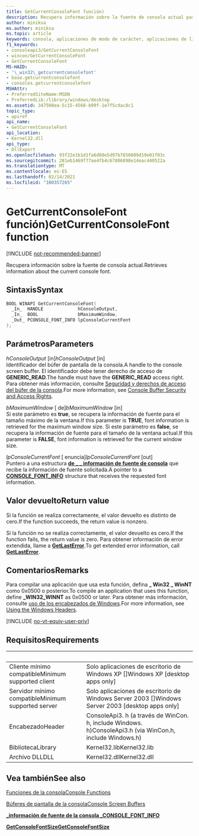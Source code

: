 ```yaml
---
title: GetCurrentConsoleFont función)
description: Recupera información sobre la fuente de consola actual para un búfer de pantalla de la consola especificado.
author: miniksa
ms.author: miniksa
ms.topic: article
keywords: consola, aplicaciones de modo de carácter, aplicaciones de línea de comandos, aplicaciones de terminal, API de consola
f1_keywords:
- consoleapi3/GetCurrentConsoleFont
- wincon/GetCurrentConsoleFont
- GetCurrentConsoleFont
MS-HAID:
- '\_win32\_getcurrentconsolefont'
- base.getcurrentconsolefont
- consoles.getcurrentconsolefont
MSHAttr:
- PreferredSiteName:MSDN
- PreferredLib:/library/windows/desktop
ms.assetid: 347508ea-5c15-4568-b99f-1e7f5cdac8c1
topic_type:
- apiref
api_name:
- GetCurrentConsoleFont
api_location:
- Kernel32.dll
api_type:
- DllExport
ms.openlocfilehash: 93f22e1b1d1fa6d60e5d97b7650809d19e01f03c
ms.sourcegitcommit: 281eb1469f77ae4fb4c67806898e14eac440522a
ms.translationtype: MT
ms.contentlocale: es-ES
ms.lasthandoff: 02/14/2021
ms.locfileid: "100357265"
---
```

# <a name="getcurrentconsolefont-function"></a><span data-ttu-id="9be3d-104">GetCurrentConsoleFont función)</span><span class="sxs-lookup"><span data-stu-id="9be3d-104">GetCurrentConsoleFont function</span></span>

[!INCLUDE [not-recommended-banner](./includes/not-recommended-banner.md)]

<span data-ttu-id="9be3d-105">Recupera información sobre la fuente de consola actual.</span><span class="sxs-lookup"><span data-stu-id="9be3d-105">Retrieves information about the current console font.</span></span>

## <a name="syntax"></a><span data-ttu-id="9be3d-106">Sintaxis</span><span class="sxs-lookup"><span data-stu-id="9be3d-106">Syntax</span></span>

```C
BOOL WINAPI GetCurrentConsoleFont(
  _In_  HANDLE             hConsoleOutput,
  _In_  BOOL               bMaximumWindow,
  _Out_ PCONSOLE_FONT_INFO lpConsoleCurrentFont
);
```

## <a name="parameters"></a><span data-ttu-id="9be3d-107">Parámetros</span><span class="sxs-lookup"><span data-stu-id="9be3d-107">Parameters</span></span>

<span data-ttu-id="9be3d-108">*hConsoleOutput* \[in\]</span><span class="sxs-lookup"><span data-stu-id="9be3d-108">*hConsoleOutput* \[in\]</span></span>  
<span data-ttu-id="9be3d-109">Identificador del búfer de pantalla de la consola.</span><span class="sxs-lookup"><span data-stu-id="9be3d-109">A handle to the console screen buffer.</span></span> <span data-ttu-id="9be3d-110">El identificador debe tener derecho de acceso de **GENERIC\_READ**.</span><span class="sxs-lookup"><span data-stu-id="9be3d-110">The handle must have the **GENERIC\_READ** access right.</span></span> <span data-ttu-id="9be3d-111">Para obtener más información, consulte [Seguridad y derechos de acceso del búfer de la consola](console-buffer-security-and-access-rights.md).</span><span class="sxs-lookup"><span data-stu-id="9be3d-111">For more information, see [Console Buffer Security and Access Rights](console-buffer-security-and-access-rights.md).</span></span>

<span data-ttu-id="9be3d-112">*bMaximumWindow* \[ de\]</span><span class="sxs-lookup"><span data-stu-id="9be3d-112">*bMaximumWindow* \[in\]</span></span>  
<span data-ttu-id="9be3d-113">Si este parámetro es **true**, se recupera la información de fuente para el tamaño máximo de la ventana.</span><span class="sxs-lookup"><span data-stu-id="9be3d-113">If this parameter is **TRUE**, font information is retrieved for the maximum window size.</span></span> <span data-ttu-id="9be3d-114">Si este parámetro es **false**, se recupera la información de fuente para el tamaño de la ventana actual.</span><span class="sxs-lookup"><span data-stu-id="9be3d-114">If this parameter is **FALSE**, font information is retrieved for the current window size.</span></span>

<span data-ttu-id="9be3d-115">*lpConsoleCurrentFont* \[ enuncia\]</span><span class="sxs-lookup"><span data-stu-id="9be3d-115">*lpConsoleCurrentFont* \[out\]</span></span>  
<span data-ttu-id="9be3d-116">Puntero a una estructura [**de \_ \_ información de fuente de consola**](console-font-info-str.md) que recibe la información de fuente solicitada.</span><span class="sxs-lookup"><span data-stu-id="9be3d-116">A pointer to a [**CONSOLE\_FONT\_INFO**](console-font-info-str.md) structure that receives the requested font information.</span></span>

## <a name="return-value"></a><span data-ttu-id="9be3d-117">Valor devuelto</span><span class="sxs-lookup"><span data-stu-id="9be3d-117">Return value</span></span>

<span data-ttu-id="9be3d-118">Si la función se realiza correctamente, el valor devuelto es distinto de cero.</span><span class="sxs-lookup"><span data-stu-id="9be3d-118">If the function succeeds, the return value is nonzero.</span></span>

<span data-ttu-id="9be3d-119">Si la función no se realiza correctamente, el valor devuelto es cero.</span><span class="sxs-lookup"><span data-stu-id="9be3d-119">If the function fails, the return value is zero.</span></span> <span data-ttu-id="9be3d-120">Para obtener información de error extendida, llame a [**GetLastError**](/windows/win32/api/errhandlingapi/nf-errhandlingapi-getlasterror).</span><span class="sxs-lookup"><span data-stu-id="9be3d-120">To get extended error information, call [**GetLastError**](/windows/win32/api/errhandlingapi/nf-errhandlingapi-getlasterror).</span></span>

## <a name="remarks"></a><span data-ttu-id="9be3d-121">Comentarios</span><span class="sxs-lookup"><span data-stu-id="9be3d-121">Remarks</span></span>

<span data-ttu-id="9be3d-122">Para compilar una aplicación que usa esta función, defina **\_ Win32 \_ WinNT** como 0x0500 o posterior.</span><span class="sxs-lookup"><span data-stu-id="9be3d-122">To compile an application that uses this function, define **\_WIN32\_WINNT** as 0x0500 or later.</span></span> <span data-ttu-id="9be3d-123">Para obtener más información, consulte [uso de los encabezados de Windows](/windows/win32/winprog/using-the-windows-headers).</span><span class="sxs-lookup"><span data-stu-id="9be3d-123">For more information, see [Using the Windows Headers](/windows/win32/winprog/using-the-windows-headers).</span></span>

[!INCLUDE [no-vt-equiv-user-priv](./includes/no-vt-equiv-user-priv.md)]

## <a name="requirements"></a><span data-ttu-id="9be3d-124">Requisitos</span><span class="sxs-lookup"><span data-stu-id="9be3d-124">Requirements</span></span>

| &nbsp; | &nbsp; |
|-|-|
| <span data-ttu-id="9be3d-125">Cliente mínimo compatible</span><span class="sxs-lookup"><span data-stu-id="9be3d-125">Minimum supported client</span></span> | <span data-ttu-id="9be3d-126">Solo aplicaciones de escritorio de Windows XP \[\]</span><span class="sxs-lookup"><span data-stu-id="9be3d-126">Windows XP \[desktop apps only\]</span></span> |
| <span data-ttu-id="9be3d-127">Servidor mínimo compatible</span><span class="sxs-lookup"><span data-stu-id="9be3d-127">Minimum supported server</span></span> | <span data-ttu-id="9be3d-128">Solo aplicaciones de escritorio de Windows Server 2003 \[\]</span><span class="sxs-lookup"><span data-stu-id="9be3d-128">Windows Server 2003 \[desktop apps only\]</span></span> |
| <span data-ttu-id="9be3d-129">Encabezado</span><span class="sxs-lookup"><span data-stu-id="9be3d-129">Header</span></span> | <span data-ttu-id="9be3d-130">ConsoleApi3. h (a través de WinCon. h, include Windows. h)</span><span class="sxs-lookup"><span data-stu-id="9be3d-130">ConsoleApi3.h (via WinCon.h, include Windows.h)</span></span> |
| <span data-ttu-id="9be3d-131">Biblioteca</span><span class="sxs-lookup"><span data-stu-id="9be3d-131">Library</span></span> | <span data-ttu-id="9be3d-132">Kernel32.lib</span><span class="sxs-lookup"><span data-stu-id="9be3d-132">Kernel32.lib</span></span> |
| <span data-ttu-id="9be3d-133">Archivo DLL</span><span class="sxs-lookup"><span data-stu-id="9be3d-133">DLL</span></span> | <span data-ttu-id="9be3d-134">Kernel32.dll</span><span class="sxs-lookup"><span data-stu-id="9be3d-134">Kernel32.dll</span></span> |

## <a name="see-also"></a><span data-ttu-id="9be3d-135">Vea también</span><span class="sxs-lookup"><span data-stu-id="9be3d-135">See also</span></span>

[<span data-ttu-id="9be3d-136">Funciones de la consola</span><span class="sxs-lookup"><span data-stu-id="9be3d-136">Console Functions</span></span>](console-functions.md)

[<span data-ttu-id="9be3d-137">Búferes de pantalla de la consola</span><span class="sxs-lookup"><span data-stu-id="9be3d-137">Console Screen Buffers</span></span>](console-screen-buffers.md)

[<span data-ttu-id="9be3d-138">**\_información de fuente de la consola \_**</span><span class="sxs-lookup"><span data-stu-id="9be3d-138">**CONSOLE\_FONT\_INFO**</span></span>](console-font-info-str.md)

[<span data-ttu-id="9be3d-139">**GetConsoleFontSize**</span><span class="sxs-lookup"><span data-stu-id="9be3d-139">**GetConsoleFontSize**</span></span>](getconsolefontsize.md)
